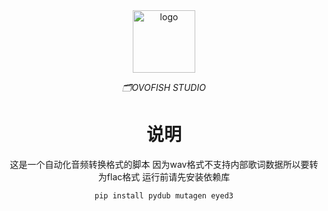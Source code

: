 <div align="center">
  <img height="100px" alt="logo" src="https://img-bohe.lolicon.team/i/img/svg/logo.ico"/>
  <p><em>🗂️OVOFISH STUDIO</em></p>

# 说明

  这是一个自动化音频转换格式的脚本
  因为wav格式不支持内部歌词数据所以要转为flac格式
  运行前请先安装依赖库

```
pip install pydub mutagen eyed3
```  
